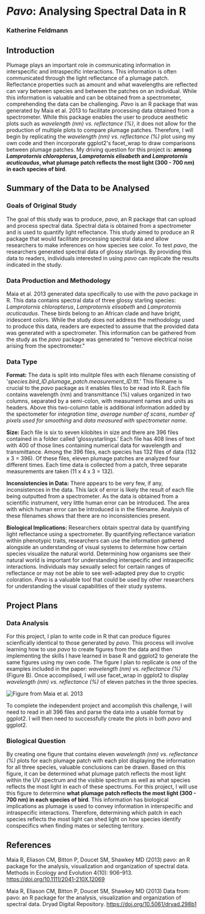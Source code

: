 # _Pavo_: Analysing Spectral Data in R
### Katherine Feldmann

## Introduction
Plumage plays an important role in communicating information in interspecific and intraspecific interactions. This information is often communicated through the light reflectance of a plumage patch. Reflectance properties such as amount and what wavelengths are reflected can vary between species and between the patches on an individual. While this information is valuable and can be obtained from a spectrometer, comprehending the data can be challenging. _Pavo_ is an R package that was generated by Maia et al. 2013 to facilitate processing data obtained from a spectrometer. While this package enables the user to produce aesthetic plots such as _wavelength (nm) vs. reflectance (%)_, it does not allow for the production of multiple plots to compare plumage patches. Therefore, I will begin by replicating the _wavelength (nm) vs. reflectance (%)_ plot using my own code and then incorporate ggplot2's facet_wrap to draw comparisons between plumage patches. My driving question for this project is: **among _Lamprotornis chloropterus_, _Lamprotornis elisabeth_ and _Lamprotornis acuticaudus_, what plumage patch reflects the most light (300 - 700 nm) in each species of bird**.
## Summary of the Data to be Analysed
### Goals of Original Study
The goal of this study was to produce, _pavo_, an R package that can upload and process spectral data. Spectral data is obtained from a spectrometer and is used to quantify light reflectance. This study aimed to produce an R package that would facilitate processing spectral data and allow researchers to make inferences on how species see color. To test _pavo_, the researchers generated spectral data of glossy starlings. By providing this data to readers, individuals interested in using _pavo_ can replicate the results indicated in the study.
### Data Production and Methodology
Maia et al. 2013 generated data specifically to use with the _pavo_ package in R. This data contains spectral data of three glossy starling species: _Lamprotornis chloropterus_, _Lamprotornis elisabeth_ and _Lamprotornis acuticaudus_. These birds belong to an African clade and have bright, iridescent colors. While the study does not address the methodology used to produce this data, readers are expected to assume that the provided data was generated with a spectrometer. This information can be gathered from the study as the _pavo_ package was generated to "remove electrical noise arising from the spectrometer."
### Data Type
**Format:**
The data is split into mulitple files with each filename consisting of '_species_._bird_ID_._plumage_patch_._measurement_ID_.ttt.' This filename is crucial to the _pavo_ package as it enables files to be read into R. Each file contains wavelength (nm) and transmittance (%) values organized in two columns, separated by a semi-colon, with measument names and units as headers. Above this two-column table is additional information added by the spectometer for _integration time_, _average number of scans_, _number of pixels used for smoothing_ and _data measured with spectrometer name_. 

**Size:**
Each file is six to seven kilobites in size and there are 396 files contained in a folder called 'glossystarlings.' Each file has 408 lines of text with 400 of those lines containing numerical data for wavelength and transmittance. Among the 396 files, each species has 132 files of data (132 x 3 = 396). Of these files, eleven plumage patches are analyzed four different times. Each time data is collected from a patch, three separate measurements are taken (11 x 4 x 3 = 132).

**Inconsistencies in Data:**
There appears to be very few, if any, inconsistences in the data. This lack of error is likely the result of each file being outputted from a spectrometer. As the data is obtained from a scientific instrument, very little human error can be introduced. The area with which human error can be introduced is in the filename. Analysis of these filenames shows that there are no inconsistencies present.

**Biological Implications:**
Researchers obtain spectral data by quantifying light reflectance using a spectrometer. By quantifying reflectance variation within phenotypic traits, researchers can use the information gathered alongside an understanding of visual systems to determine how certain species visualize the natural world. Determining how organisms see their natural world is important for understanding interspecific and intraspecific interactions. Individuals may sexually select for certain ranges of reflectance or may not be able to see well-adapted prey due to cryptic coloration. _Pavo_ is a  valuable tool that could be used by other researchers for understanding the visual capabilities of their study systems.
## Project Plans
### Data Analysis
For this project, I plan to write code in R that can produce figures scienfically identical to those generated by _pavo_. This process will involve learning how to use _pavo_ to create figures from the data and then implementing the skills I have learned in base R and ggplot2 to generate the same figures using my own code. The figure I plan to replicate is one of the examples included in the paper: _wavelength (nm) vs. reflectance (%)_ (Figure B). Once accomplised, I will use facet_wrap in ggplot2 to display _wavelength (nm) vs. reflectance (%)_ of eleven patches in the three species. 

![Figure from Maia et al. 2013](https://wol-prod-cdn.literatumonline.com/cms/attachment/0e52a018-1880-4a98-8c0a-42954c388e60/mee312069-fig-0002-m.jpg)

To complete the independent project and accomplish this challenge, I will need to read in all 396 files and parse the data into a usable format by ggplot2. I will then need to successfully create the plots in both _pavo_ and ggplot2.
### Biological Question
By creating one figure that contains eleven _wavelength (nm) vs. reflectance (%)_ plots for each plumage patch with each plot displaying the information for all three species, valuable conclusions can be drawn. Based on this figure, it can be determined what plumage patch reflects the most light within the UV spectrum and the visible spectrum as well as what species reflects the most light in each of these spectrums. For this project, I will use this figure to determine **what plumage patch reflects the most light (300 - 700 nm) in each species of bird**. This information has biological implications as plumage is used to convey information in interspecific and intraspecific interactions. Therefore, determining which patch in each species reflects the most light can shed light on how species identify conspecifics when finding mates or selecting territory. 

## References
Maia R, Eliason CM, Bitton P, Doucet SM, Shawkey MD (2013) pavo: an R package for the analysis, visualization and organization of spectral data. Methods in Ecology and Evolution 4(10): 906–913. https://doi.org/10.1111/2041-210X.12069

Maia R, Eliason CM, Bitton P, Doucet SM, Shawkey MD (2013) Data from: pavo: an R package for the analysis, visualization and organization of spectral data. Dryad Digital Repository. https://doi.org/10.5061/dryad.298b1
